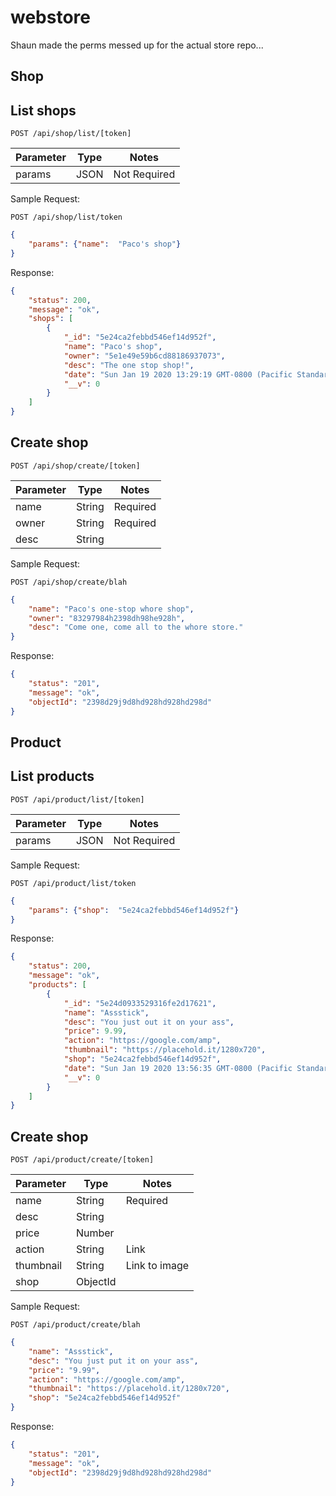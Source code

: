 # webstore
Shaun made the perms messed up for the actual store repo...

## Shop
## List shops
`POST /api/shop/list/[token]`

Parameter | Type     | Notes
--------- | -------  | -----
params    | JSON     | Not Required

Sample Request: 

`POST /api/shop/list/token`
```json
{
    "params": {"name":  "Paco's shop"}
}
```
Response:
```json
{
    "status": 200,
    "message": "ok",
    "shops": [
        {
            "_id": "5e24ca2febbd546ef14d952f",
            "name": "Paco's shop",
            "owner": "5e1e49e59b6cd88186937073",
            "desc": "The one stop shop!",
            "date": "Sun Jan 19 2020 13:29:19 GMT-0800 (Pacific Standard Time)",
            "__v": 0
        }
    ]
}
```

## Create shop
`POST /api/shop/create/[token]`

Parameter | Type     | Notes
--------- | -------  | -----
name      | String   | Required
owner     | String   | Required
desc      | String   | 

Sample Request: 

`POST /api/shop/create/blah`
```json
{
    "name": "Paco's one-stop whore shop",
    "owner": "83297984h2398dh98he928h",
    "desc": "Come one, come all to the whore store."
}
```
Response:
```json
{
    "status": "201",
    "message": "ok",
    "objectId": "2398d29j9d8hd928hd928hd298d" 
}
```

## Product
## List products
`POST /api/product/list/[token]`

Parameter | Type     | Notes
--------- | -------  | -----
params    | JSON     | Not Required

Sample Request: 

`POST /api/product/list/token`
```json
{
    "params": {"shop":  "5e24ca2febbd546ef14d952f"}
}
```
Response:
```json
{
    "status": 200,
    "message": "ok",
    "products": [
        {
            "_id": "5e24d0933529316fe2d17621",
            "name": "Assstick",
            "desc": "You just out it on your ass",
            "price": 9.99,
            "action": "https://google.com/amp",
            "thumbnail": "https://placehold.it/1280x720",
            "shop": "5e24ca2febbd546ef14d952f",
            "date": "Sun Jan 19 2020 13:56:35 GMT-0800 (Pacific Standard Time)",
            "__v": 0
        }
    ]
}
```

## Create shop
`POST /api/product/create/[token]`

Parameter | Type     | Notes
--------- | -------  | -----
name      | String   | Required
desc      | String   | 
price      | Number   | 
action      | String   | Link
thumbnail      | String   | Link to image
shop      | ObjectId   |

 

Sample Request: 

`POST /api/product/create/blah`
```json
{
    "name": "Assstick",
    "desc": "You just put it on your ass",
    "price": "9.99",
    "action": "https://google.com/amp",
    "thumbnail": "https://placehold.it/1280x720",
    "shop": "5e24ca2febbd546ef14d952f"
}
```
Response:
```json
{
    "status": "201",
    "message": "ok",
    "objectId": "2398d29j9d8hd928hd928hd298d" 
}
```